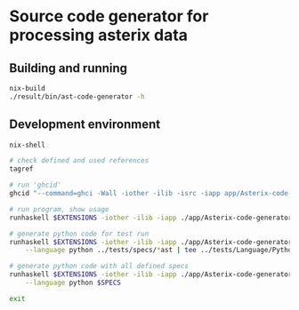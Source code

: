 # Source code generator for processing asterix data

## Building and running

```bash
nix-build
./result/bin/ast-code-generator -h
```

## Development environment

```bash
nix-shell

# check defined and used references
tagref

# run 'ghcid'
ghcid "--command=ghci -Wall -iother -ilib -isrc -iapp app/Asterix-code-generator.hs"

# run program, show usage
runhaskell $EXTENSIONS -iother -ilib -iapp ./app/Asterix-code-generator.hs --help

# generate python code for test run
runhaskell $EXTENSIONS -iother -ilib -iapp ./app/Asterix-code-generator.hs \
    --language python ../tests/specs/*ast | tee ../tests/Language/Python/asterix.py

# generate python code with all defined specs
runhaskell $EXTENSIONS -iother -ilib -iapp ./app/Asterix-code-generator.hs \
    --language python $SPECS

exit
```

